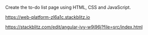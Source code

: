 Create the to-do list page using HTML, CSS and JavaScript.

https://web-platform-zl6a1c.stackblitz.io

https://stackblitz.com/edit/angular-ivy-w9j96j?file=src/index.html







